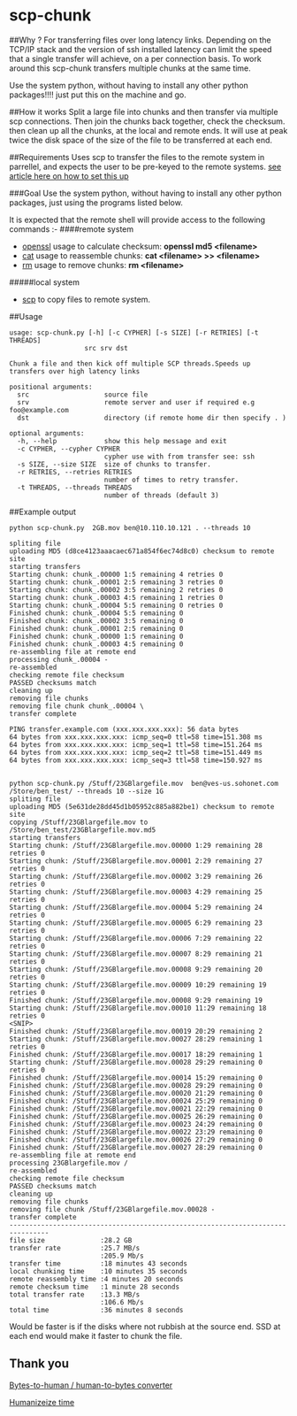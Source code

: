 scp-chunk
===================
##Why ?
For transferring files over long latency links. Depending on the TCP/IP stack and the version of ssh installed latency can limit the speed that a single transfer will achieve, on a per connection basis. To work around this scp-chunk transfers multiple chunks at the same time.

Use the system python, without having to install any other python packages!!!! just put this on the machine and go.


##How it works
Split a large file into chunks and then transfer via multiple scp connections.
Then join the chunks back together, check the checksum.
then clean up all the chunks, at the local and remote ends.
It will use at peak twice the disk space of the size of the file to be transferred at each end.

##Requirements
Uses scp to transfer the files to the remote system in parrellel, and expects the user to be pre-keyed to the remote systems.
[see article here on how to set this up]( http://hocuspokus.net/2008/01/ssh-shared-key-setup-ssh-logins-without-passwords/)

###Goal
Use the system python, without having to install any other python packages, just using the programs listed below. 

It is expected that the remote shell will provide access to the following commands :-
####remote system
* [openssl](http://unixhelp.ed.ac.uk/CGI/man-cgi?openssl) usage to calculate checksum: **openssl md5 \<filename>**
* [cat](http://unixhelp.ed.ac.uk/CGI/man-cgi?cat) usage to reassemble chunks: **cat \<filename> >> \<filename>**
* [rm](http://unixhelp.ed.ac.uk/CGI/man-cgi?rm) usage to remove chunks: **rm \<filename>**

#####local system
* [scp](http://unixhelp.ed.ac.uk/CGI/man-cgi?scp) to copy files to remote system.

##Usage


    usage: scp-chunk.py [-h] [-c CYPHER] [-s SIZE] [-r RETRIES] [-t THREADS]  
                       src srv dst  

    Chunk a file and then kick off multiple SCP threads.Speeds up transfers over high latency links  

    positional arguments:
      src                   source file  
      srv                   remote server and user if required e.g foo@example.com
      dst                   directory (if remote home dir then specify . )

    optional arguments:
      -h, --help            show this help message and exit
      -c CYPHER, --cypher CYPHER
                            cypher use with from transfer see: ssh
      -s SIZE, --size SIZE  size of chunks to transfer.
      -r RETRIES, --retries RETRIES
                            number of times to retry transfer.
      -t THREADS, --threads THREADS
                            number of threads (default 3)

##Example output

    python scp-chunk.py  2GB.mov ben@10.110.10.121 . --threads 10

    spliting file
    uploading MD5 (d8ce4123aaacaec671a854f6ec74d8c0) checksum to remote site
    starting transfers
    Starting chunk: chunk_.00000 1:5 remaining 4 retries 0
    Starting chunk: chunk_.00001 2:5 remaining 3 retries 0
    Starting chunk: chunk_.00002 3:5 remaining 2 retries 0
    Starting chunk: chunk_.00003 4:5 remaining 1 retries 0
    Starting chunk: chunk_.00004 5:5 remaining 0 retries 0
    Finished chunk: chunk_.00004 5:5 remaining 0
    Finished chunk: chunk_.00002 3:5 remaining 0
    Finished chunk: chunk_.00001 2:5 remaining 0
    Finished chunk: chunk_.00000 1:5 remaining 0
    Finished chunk: chunk_.00003 4:5 remaining 0
    re-assembling file at remote end
    processing chunk_.00004 -
    re-assembled
    checking remote file checksum
    PASSED checksums match
    cleaning up
    removing file chunks
    removing file chunk chunk_.00004 \
    transfer complete

    PING transfer.example.com (xxx.xxx.xxx.xxx): 56 data bytes
    64 bytes from xxx.xxx.xxx.xxx: icmp_seq=0 ttl=58 time=151.308 ms
    64 bytes from xxx.xxx.xxx.xxx: icmp_seq=1 ttl=58 time=151.264 ms
    64 bytes from xxx.xxx.xxx.xxx: icmp_seq=2 ttl=58 time=151.449 ms
    64 bytes from xxx.xxx.xxx.xxx: icmp_seq=3 ttl=58 time=150.927 ms


    python scp-chunk.py /Stuff/23GBlargefile.mov  ben@ves-us.sohonet.com /Store/ben_test/ --threads 10 --size 1G
    spliting file
    uploading MD5 (5e631de28dd45d1b05952c885a882be1) checksum to remote site
    copying /Stuff/23GBlargefile.mov to /Store/ben_test/23GBlargefile.mov.md5
    starting transfers
    Starting chunk: /Stuff/23GBlargefile.mov.00000 1:29 remaining 28 retries 0
    Starting chunk: /Stuff/23GBlargefile.mov.00001 2:29 remaining 27 retries 0
    Starting chunk: /Stuff/23GBlargefile.mov.00002 3:29 remaining 26 retries 0
    Starting chunk: /Stuff/23GBlargefile.mov.00003 4:29 remaining 25 retries 0
    Starting chunk: /Stuff/23GBlargefile.mov.00004 5:29 remaining 24 retries 0
    Starting chunk: /Stuff/23GBlargefile.mov.00005 6:29 remaining 23 retries 0
    Starting chunk: /Stuff/23GBlargefile.mov.00006 7:29 remaining 22 retries 0
    Starting chunk: /Stuff/23GBlargefile.mov.00007 8:29 remaining 21 retries 0
    Starting chunk: /Stuff/23GBlargefile.mov.00008 9:29 remaining 20 retries 0
    Starting chunk: /Stuff/23GBlargefile.mov.00009 10:29 remaining 19 retries 0
    Finished chunk: /Stuff/23GBlargefile.mov.00008 9:29 remaining 19
    Starting chunk: /Stuff/23GBlargefile.mov.00010 11:29 remaining 18 retries 0
    <SNIP>
    Finished chunk: /Stuff/23GBlargefile.mov.00019 20:29 remaining 2
    Starting chunk: /Stuff/23GBlargefile.mov.00027 28:29 remaining 1 retries 0
    Finished chunk: /Stuff/23GBlargefile.mov.00017 18:29 remaining 1
    Starting chunk: /Stuff/23GBlargefile.mov.00028 29:29 remaining 0 retries 0
    Finished chunk: /Stuff/23GBlargefile.mov.00014 15:29 remaining 0
    Finished chunk: /Stuff/23GBlargefile.mov.00028 29:29 remaining 0
    Finished chunk: /Stuff/23GBlargefile.mov.00020 21:29 remaining 0
    Finished chunk: /Stuff/23GBlargefile.mov.00024 25:29 remaining 0
    Finished chunk: /Stuff/23GBlargefile.mov.00021 22:29 remaining 0
    Finished chunk: /Stuff/23GBlargefile.mov.00025 26:29 remaining 0
    Finished chunk: /Stuff/23GBlargefile.mov.00023 24:29 remaining 0
    Finished chunk: /Stuff/23GBlargefile.mov.00022 23:29 remaining 0
    Finished chunk: /Stuff/23GBlargefile.mov.00026 27:29 remaining 0
    Finished chunk: /Stuff/23GBlargefile.mov.00027 28:29 remaining 0
    re-assembling file at remote end
    processing 23GBlargefile.mov /
    re-assembled
    checking remote file checksum
    PASSED checksums match
    cleaning up
    removing file chunks
    removing file chunk /Stuff/23GBlargefile.mov.00028 -
    transfer complete
    --------------------------------------------------------------------------------
    file size              :28.2 GB
    transfer rate          :25.7 MB/s
                           :205.9 Mb/s
    transfer time          :18 minutes 43 seconds 
    local chunking time    :10 minutes 35 seconds 
    remote reassembly time :4 minutes 20 seconds 
    remote checksum time   :1 minute 28 seconds 
    total transfer rate    :13.3 MB/s
                           :106.6 Mb/s
    total time             :36 minutes 8 seconds
    
Would be faster is if the disks where not rubbish at the source end. SSD at each end would make it faster to chunk the file.

## Thank you
[Bytes-to-human / human-to-bytes converter](http://code.activestate.com/recipes/578019-bytes-to-human-human-to-bytes-converter/)


[Humanizeize time](https://github.com/liudmil-mitev/experiments/blob/master/time/humanize_time.py)